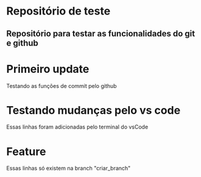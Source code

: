 # Repositório de teste
Repositório para testar as funcionalidades do git e github
---
# Primeiro update
Testando as funções de commit pelo github

# Testando mudanças pelo vs code
Essas linhas foram adicionadas pelo terminal do vsCode

# Feature
Essas linhas só existem na branch "criar_branch"